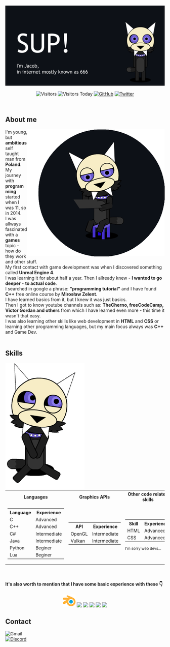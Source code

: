 ![image](https://github.com/I6-6-6I/I6-6-6I/blob/main/Mascot-Waveing-Banner.gif)
<br>
<div align="center">
  
![Visitors](https://api.visitorbadge.io/api/visitors?path=I6-6-6I&label=Visitors&labelColor=%231f1f1f&countColor=%236959cc&labelStyle=upper)
![Visitors Today](https://api.visitorbadge.io/api/daily?path=I6-6-6I&label=Visitors%20Today&labelColor=%231f1f1f&countColor=%238b7bee&labelStyle=upper)
[![GitHub](https://img.shields.io/github/followers/I6-6-6I?logo=github&style=for-the-badge)](https://github.com/I6-6-6I?tab=followers)
[![Twitter](https://img.shields.io/twitter/follow/I__666__I?label=I__666__I&logo=twitter&style=for-the-badge)](https://twitter.com/I__666__I)
  
</div>
<br>

## About me ##

<img align="right" height="400" src="https://github.com/I6-6-6I/I6-6-6I/blob/main/Mascot-learning.gif">

I'm young, but **ambitious** self taught man from **Poland**.<br>
My journey with **programming** started when I was 11, so in 2014.<br>
I was allways fascinated with a **games** topic - how do they work and other stuff.<br>
My first contact with game development was when I discovered something called **Unreal Engine 4**.<br>
I was learning it for about half a year. Then I allready knew - **I wanted to go deeper** - **to actual code**.<br>
I searched in google a phrase: **"programming tutorial"** and I have found **C++** free online course by **Mirosław Zelent**.<br>
I have learned basics from it, but I knew it was just basics.<br>
Then I got to know youtube channels such as: **TheCherno, freeCodeCamp, Victor Gordan and others** from which I have learned even more - this time it wasn't that easy.<br>
I was also learning other skills like web development in **HTML** and **CSS** or learning other programming languages, but my main focus always was **C++** and Game Dev.<br>
<br>
## Skills ##
<img align="left"  height="400" src="https://github.com/I6-6-6I/I6-6-6I/blob/main/Mascot-Sitting-Happy1.gif">
<div align="right">
  <table><tr><th>Languages</th><th>Graphics APIs</th><th>Other code related skills</th></tr>
   <tr>
     <td>
      <table><tr><th>Language</th><th>Experience</th></tr><tr><td>C</td><td>Advanced</td></tr><tr><td>C++</td><td>Advanced</td></tr><tr><td>C#</td><td>Intermediate</td><tr><td>Java</td><td>Intermediate</td><tr><td>Python</td><td>Beginer</td></tr><tr><td>Lua</td><td>Beginer</td></tr> </table></td><td>
     <table> <tr><th>API</th><th>Experience</th></tr><tr><td>OpenGL</td><td>Intermediate</td></tr><tr><td>Vulkan</td><td>Intermediate</td></tr> </table></td><td>
     <table> <tr><th>Skill</th><th>Experience</th></tr><tr><td>HTML</td><td>Advanced</td></tr><tr><td>CSS</td><td>Advanced</td></tr> </table>
     <sup>I'm sorry web devs...</sup>
     </td>
   </tr>
  </table>
</div><br>


#### It's also worth to mention that I have some basic experience with these :point_down:

<div align="center">
<img width="40" src = "https://github.com/I6-6-6I/I6-6-6I/blob/main/blender.png">
<img width="40" src = "https://cdn1.iconfinder.com/data/icons/adobe-3/512/Photoshop.png">
<img width="40" src = "https://user-images.githubusercontent.com/72545872/194747008-232118d6-4a81-48be-8e88-19f1adf09b96.png">
<img width="40" src = "https://cdn.freebiesupply.com/logos/large/2x/adobe-animate-logo-png-transparent.png">
<img width="40" src = "https://pbs.twimg.com/profile_images/1272878358150275078/iBJehkOi_400x400.png">
<img width="40" src = "https://renderdoc.org/fp/logo.svg">
</div>

## Contact

![Gmail](https://img.shields.io/badge/chomiczjakub80@gmail.com-D14836?style=for-the-badge&logo=gmail&logoColor=white)<br>
[![Discord](https://dcbadge.vercel.app/api/shield/589759776469024780)](https://discord.com/users/589759776469024780)
